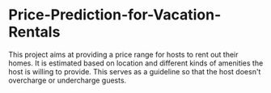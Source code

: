 # Price-Prediction-for-Vacation-Rentals

This project aims at providing a price range for hosts to rent out their homes. It is estimated based on location and different kinds of amenities the host is willing to provide. This serves as a guideline so that the host doesn't overcharge or undercharge guests.

